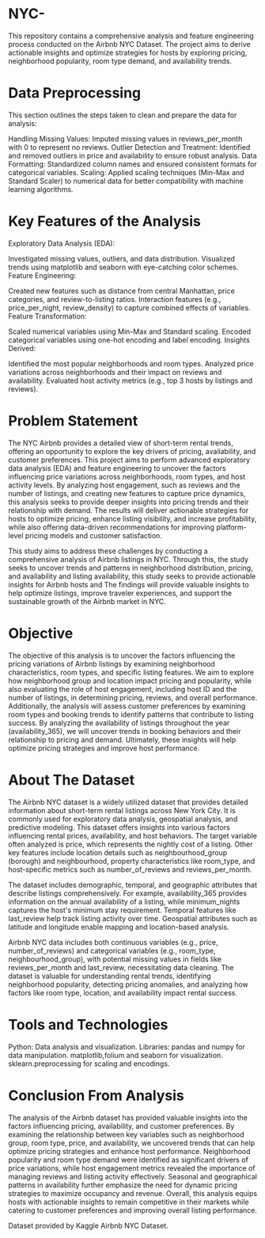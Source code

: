# NYC-

This repository contains a comprehensive analysis and feature engineering process conducted on the Airbnb NYC Dataset. The project aims to derive actionable insights and optimize strategies for hosts by exploring pricing, neighborhood popularity, room type demand, and availability trends.

# Data Preprocessing
This section outlines the steps taken to clean and prepare the data for analysis:

Handling Missing Values: Imputed missing values in reviews_per_month with 0 to represent no reviews.
Outlier Detection and Treatment: Identified and removed outliers in price and availability to ensure robust analysis.
Data Formatting: Standardized column names and ensured consistent formats for categorical variables.
Scaling: Applied scaling techniques (Min-Max and Standard Scaler) to numerical data for better compatibility with machine learning algorithms.


# Key Features of the Analysis
Exploratory Data Analysis (EDA):

Investigated missing values, outliers, and data distribution.
Visualized trends using matplotlib and seaborn with eye-catching color schemes.
Feature Engineering:

Created new features such as distance from central Manhattan, price categories, and review-to-listing ratios.
Interaction features (e.g., price_per_night, review_density) to capture combined effects of variables.
Feature Transformation:

Scaled numerical variables using Min-Max and Standard scaling.
Encoded categorical variables using one-hot encoding and label encoding.
Insights Derived:

Identified the most popular neighborhoods and room types.
Analyzed price variations across neighborhoods and their impact on reviews and availability.
Evaluated host activity metrics (e.g., top 3 hosts by listings and reviews).



# Problem Statement
The NYC Airbnb provides a detailed view of short-term rental trends, offering an opportunity to explore the key drivers of pricing, availability, and customer preferences. This project aims to perform advanced exploratory data analysis (EDA) and feature engineering to uncover the factors influencing price variations across neighborhoods, room types, and host activity levels. By analyzing host engagement, such as reviews and the number of listings, and creating new features to capture price dynamics, this analysis seeks to provide deeper insights into pricing trends and their relationship with demand. The results will deliver actionable strategies for hosts to optimize pricing, enhance listing visibility, and increase profitability, while also offering data-driven recommendations for improving platform-level pricing models and customer satisfaction.

This study aims to address these challenges by conducting a comprehensive analysis of Airbnb listings in NYC. Through this, the study seeks to uncover trends and patterns in neighborhood distribution, pricing, and availability and listing availability, this study seeks to provide actionable insights for Airbnb hosts and The findings will provide valuable insights to help optimize listings, improve traveler experiences, and support the sustainable growth of the Airbnb market in NYC.

# Objective
The objective of this analysis is to uncover the factors influencing the pricing variations of Airbnb listings by examining neighborhood characteristics, room types, and specific listing features. We aim to explore how neighborhood group and location impact pricing and popularity, while also evaluating the role of host engagement, including host ID and the number of listings, in determining pricing, reviews, and overall performance. Additionally, the analysis will assess customer preferences by examining room types and booking trends to identify patterns that contribute to listing success. By analyzing the availability of listings throughout the year (availability_365), we will uncover trends in booking behaviors and their relationship to pricing and demand. Ultimately, these insights will help optimize pricing strategies and improve host performance.

# About The Dataset
The Airbnb NYC dataset is a widely utilized dataset that provides detailed information about short-term rental listings across New York City. It is commonly used for exploratory data analysis, geospatial analysis, and predictive modeling. This dataset offers insights into various factors influencing rental prices, availability, and host behaviors. The target variable often analyzed is price, which represents the nightly cost of a listing. Other key features include location details such as neighbourhood_group (borough) and neighbourhood, property characteristics like room_type, and host-specific metrics such as number_of_reviews and reviews_per_month.

The dataset includes demographic, temporal, and geographic attributes that describe listings comprehensively. For example, availability_365 provides information on the annual availability of a listing, while minimum_nights captures the host's minimum stay requirement. Temporal features like last_review help track listing activity over time. Geospatial attributes such as latitude and longitude enable mapping and location-based analysis.

Airbnb NYC data includes both continuous variables (e.g., price, number_of_reviews) and categorical variables (e.g., room_type, neighbourhood_group), with potential missing values in fields like reviews_per_month and last_review, necessitating data cleaning. The dataset is valuable for understanding rental trends, identifying neighborhood popularity, detecting pricing anomalies, and analyzing how factors like room type, location, and availability impact rental success.

# Tools and Technologies
Python: Data analysis and visualization.
Libraries:
pandas and numpy for data manipulation.
matplotlib,folium and seaborn for visualization.
sklearn.preprocessing for scaling and encodings.

# Conclusion From Analysis
The analysis of the Airbnb dataset has provided valuable insights into the factors influencing pricing, availability, and customer preferences. By examining the relationship between key variables such as neighborhood group, room type, price, and availability, we uncovered trends that can help optimize pricing strategies and enhance host performance. Neighborhood popularity and room type demand were identified as significant drivers of price variations, while host engagement metrics revealed the importance of managing reviews and listing activity effectively. Seasonal and geographical patterns in availability further emphasize the need for dynamic pricing strategies to maximize occupancy and revenue. Overall, this analysis equips hosts with actionable insights to remain competitive in their markets while catering to customer preferences and improving overall listing performance.


Dataset provided by Kaggle Airbnb NYC Dataset.
